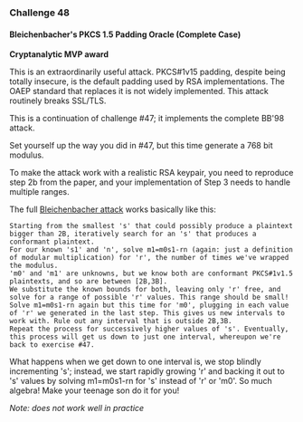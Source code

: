 ### Challenge 48
#### Bleichenbacher's PKCS 1.5 Padding Oracle (Complete Case)

**Cryptanalytic MVP award**

This is an extraordinarily useful attack. PKCS#1v15 padding, despite being totally insecure, is the default padding used by RSA implementations. The OAEP standard that replaces it is not widely implemented. This attack routinely breaks SSL/TLS.

This is a continuation of challenge #47; it implements the complete BB'98 attack.

Set yourself up the way you did in #47, but this time generate a 768 bit modulus.

To make the attack work with a realistic RSA keypair, you need to reproduce step 2b from the paper, and your implementation of Step 3 needs to handle multiple ranges.

The full [Bleichenbacher attack](http://archiv.infsec.ethz.ch/education/fs08/secsem/Bleichenbacher98.pdf) works basically like this:

    Starting from the smallest 's' that could possibly produce a plaintext bigger than 2B, iteratively search for an 's' that produces a conformant plaintext.
    For our known 's1' and 'n', solve m1=m0s1-rn (again: just a definition of modular multiplication) for 'r', the number of times we've wrapped the modulus.
    'm0' and 'm1' are unknowns, but we know both are conformant PKCS#1v1.5 plaintexts, and so are between [2B,3B].
    We substitute the known bounds for both, leaving only 'r' free, and solve for a range of possible 'r' values. This range should be small!
    Solve m1=m0s1-rn again but this time for 'm0', plugging in each value of 'r' we generated in the last step. This gives us new intervals to work with. Rule out any interval that is outside 2B,3B.
    Repeat the process for successively higher values of 's'. Eventually, this process will get us down to just one interval, whereupon we're back to exercise #47.

What happens when we get down to one interval is, we stop blindly incrementing 's'; instead, we start rapidly growing 'r' and backing it out to 's' values by solving m1=m0s1-rn for 's' instead of 'r' or 'm0'. So much algebra! Make your teenage son do it for you! 

*Note: does not work well in practice* 
